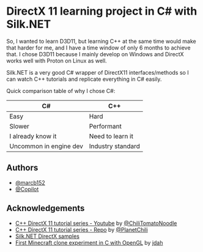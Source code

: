 
# DirectX 11 learning project in C# with Silk.NET

So, I wanted to learn D3D11, but learning C++ at the same time would make that harder for me, and I have a time window of only 6 months to achieve that.
I chose D3D11 because I mainly develop on Windows and DirectX works well with Proton on Linux as well.

Silk.NET is a very good C# wrapper of DirectX11 interfaces/methods so I can watch C++ tutorials and replicate everything in C# easily.

Quick comparison table of why I chose C#:

| C# | C++ |
| --- | --- |
| Easy | Hard |
| Slower | Performant |
| I already know it | Need to learn it |
| Uncommon in engine dev | Industry standard |




## Authors

- [@marcb152](https://www.github.com/marcb152)
- [@Copilot](https://github.com/features/copilot)


## Acknowledgements

 - [C++ DirectX 11 tutorial series - Youtube](https://youtube.com/playlist?list=PLqCJpWy5Fohd3S7ICFXwUomYW0Wv67pDD) by [@ChiliTomatoNoodle](https://www.youtube.com/@ChiliTomatoNoodle)
 - [C++ DirectX 11 tutorial series - Repo](https://github.com/planetchili/hw3d) by [@PlanetChili](https://github.com/planetchili)
 - [Silk.NET DirectX samples](https://github.com/dotnet/Silk.NET/tree/main/examples/CSharp/Direct3D11%20Tutorials)
 - [First Minecraft clone experiment in C with OpenGL](https://github.com/jdah/minecraft-weekend) by [jdah](https://github.com/jdah)

